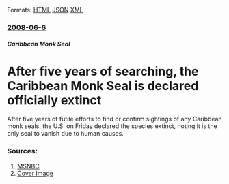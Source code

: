 
Formats: [HTML](/news/2008/06/6/after-five-years-of-searching-the-caribbean-monk-seal-is-declared-officially-extinct.html)  [JSON](/news/2008/06/6/after-five-years-of-searching-the-caribbean-monk-seal-is-declared-officially-extinct.json)  [XML](/news/2008/06/6/after-five-years-of-searching-the-caribbean-monk-seal-is-declared-officially-extinct.xml)  

### [2008-06-6](/news/2008/06/6/index.md)

##### Caribbean Monk Seal
#  After five years of searching, the Caribbean Monk Seal is declared officially extinct 

After five years of futile efforts to find or confirm sightings of any Caribbean monk seals, the U.S. on Friday declared the species extinct, noting it is the only seal to vanish due to human causes.


### Sources:

1. [MSNBC](http://www.msnbc.msn.com/id/25007277)
1. [Cover Image](http://media1.s-nbcnews.com/j/msnbc/Components/Photo_StoryLevel/080606/080606_CarribeanMonkSeal.standard.jpg)
